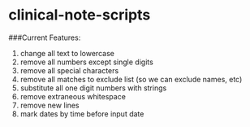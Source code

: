 # clinical-note-scripts
###Current Features:
1. change all text to lowercase 
2. remove all numbers except single digits 
3. remove all special characters 
4. remove all matches to exclude list (so we can exclude names, etc) 
5. substitute all one digit numbers with strings 
6. remove extraneous whitespace 
7. remove new lines 
8. mark dates by time before input date 